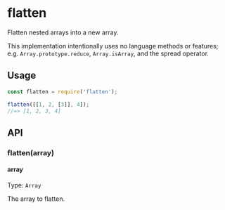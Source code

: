 # flatten

Flatten nested arrays into a new array.

This implementation intentionally uses no language methods or features; e.g.
`Array.prototype.reduce`, `Array.isArray`, and the spread operator.


## Usage

```js
const flatten = require('flatten');

flatten([[1, 2, [3]], 4]);
//=> [1, 2, 3, 4]
```


## API

### flatten(array)

#### array

Type: `Array`

The array to flatten.
